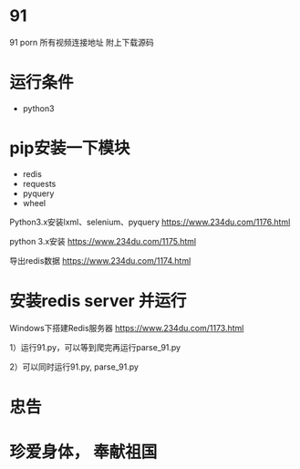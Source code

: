# 91
91 porn 所有视频连接地址 附上下载源码

# 运行条件
- python3
# pip安装一下模块
- redis
- requests
- pyquery
- wheel

Python3.x安装lxml、selenium、pyquery
https://www.234du.com/1176.html

python 3.x安装
https://www.234du.com/1175.html

导出redis数据
https://www.234du.com/1174.html


# 安装redis server 并运行

Windows下搭建Redis服务器 https://www.234du.com/1173.html


1）运行91.py，可以等到爬完再运行parse_91.py

2）可以同时运行91.py, parse_91.py
# 忠告
# 珍爱身体， 奉献祖国
